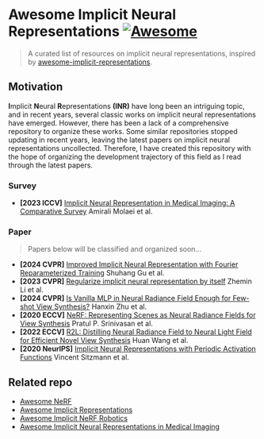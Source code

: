 # Awesome Implicit Neural Representations  [![Awesome](https://camo.githubusercontent.com/8693bde04030b1670d5097703441005eba34240c32d1df1eb82a5f0d6716518e/68747470733a2f2f63646e2e7261776769742e636f6d2f73696e647265736f726875732f617765736f6d652f643733303566333864323966656437386661383536353265336136336531353464643865383832392f6d656469612f62616467652e737667)](https://github.com/sindresorhus/awesome)

> A curated list of resources on implicit neural representations, inspired by [awesome-implicit-representations](https://github.com/vsitzmann/awesome-implicit-representations).





## Motivation

**I**mplicit **N**eural **R**epresentations **(INR)** have long been an intriguing topic, and in recent years, several classic works on implicit neural representations have emerged. However, there has been a lack of a comprehensive repository to organize these works. Some similar repositories stopped updating in recent years, leaving the latest papers on implicit neural representations uncollected. Therefore, I have created this repository with the hope of organizing the development trajectory of this field as I read through the latest papers.



### Survey

- **[2023 ICCV]** [Implicit Neural Representation in Medical Imaging: A Comparative Survey](https://arxiv.org/abs/2307.16142) Amirali Molaei et al.



### Paper

> Papers below will be classified and organized soon...

 

- **[2024 CVPR]** [Improved Implicit Neural Representation with Fourier Reparameterized Training](http://arxiv.org/abs/2401.07402) Shuhang Gu et al.
- **[2023 CVPR]** [Regularize implicit neural representation by itself](http://arxiv.org/abs/2303.15484) Zhemin Li et al.
- **[2024 CVPR]** [Is Vanilla MLP in Neural Radiance Field Enough for Few-shot View Synthesis?](http://arxiv.org/abs/2403.06092) Hanxin Zhu et al.
- **[2020 ECCV]** [NeRF: Representing Scenes as Neural Radiance Fields for View Synthesis](http://arxiv.org/abs/2003.08934) Pratul P. Srinivasan et al.
- **[2022 ECCV]** [R2L: Distilling Neural Radiance Field to Neural Light Field for Efficient Novel View Synthesis](http://arxiv.org/abs/2203.17261) Huan Wang et al.
- **[2020 NeurIPS]** [Implicit Neural Representations with Periodic Activation Functions](http://arxiv.org/abs/2006.09661) Vincent Sitzmann et al.



## Related repo

- [Awesome NeRF](https://github.com/awesome-NeRF/awesome-NeRF)
- [Awesome Implicit Representations](https://github.com/vsitzmann/awesome-implicit-representations)
- [Awesome Implicit NeRF Robotics](https://github.com/zubair-irshad/Awesome-Implicit-NeRF-Robotics)
- [Awesome Implicit Neural Representations in Medical Imaging](https://github.com/xmindflow/Awesome-Implicit-Neural-Representations-in-Medical-imaging)

